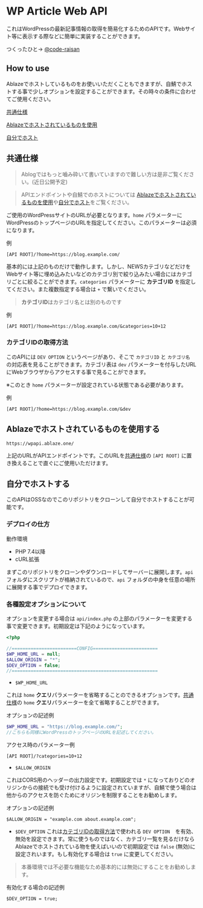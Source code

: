 # WP Article Web API
これはWordPressの最新記事情報の取得を簡易化するためのAPIです。Webサイト等に表示する際などに簡単に実装することができます。

つくったひと→ [@code-raisan](https://github.com/code-raisan)

## How to use
Ablazeでホストしているものをお使いいただくこともできますが、自鯖でホストする事で少しオプションを設定することができます。その時々の条件に合わせてご使用ください。

[共通仕様](#共通仕様)

[Ablazeでホストされているものを使用](#Ablazeでホストされているものを使用する)

[自分でホスト](#自分でホストする)

## 共通仕様
> Ablogではもっと嚙み砕いて書いていますので難しい方は是非ご覧ください。(近日公開予定)

> APIエンドポイントや自鯖でのホストについては [Ablazeでホストされているものを使用](#Ablazeでホストされているものを使用する)や[自分でホスト](#自分でホストする)をご覧ください。

ご使用のWordPressサイトのURLが必要となります。`home` パラメーターにWordPressのトップページのURLを指定してください。このパラメーターは必須になります。

例
```
[API ROOT]/?home=https://blog.example.com/
```

基本的には上記のものだけで動作します。しかし、NEWSカテゴリなどだけをWebサイト等に埋め込みたいなどのカテゴリ別で絞り込みたい場合にはカテゴリごとに絞ることができます。`categories` パラメーターに **カテゴリID** を指定してください。また複数指定する場合は `+` で繋いでください。

> **カテゴリID**はカテゴリ名とは別のものです

例
```
[API ROOT]/?home=https://blog.example.com/&categories=10+12
```

### カテゴリIDの取得方法
このAPIには `DEV OPTION` というページがあり、そこで `カテゴリID` と `カテゴリ名` の対応表を見ることができます。カテゴリ表は `dev` パラメーターを付与したURLにWebブラウザからアクセスする事で見ることができます。

※このとき `home` パラメーターが設定されている状態である必要があります。

例
```
[API ROOT]/?home=https://blog.example.com/&dev
```

## Ablazeでホストされているものを使用する
```
https://wpapi.ablaze.one/
```
上記のURLがAPIエンドポイントです。このURLを[共通仕様](#共通仕様)の `[API ROOT]` に置き換えることで直ぐにご使用いただけます。

## 自分でホストする
このAPIはOSSなのでこのリポジトリをクローンして自分でホストすることが可能です。

### デプロイの仕方
動作環境

- PHP 7.4以降
- cURL拡張

まずこのリポジトリをクローンやダウンロードしてサーバーに展開します。`api` フォルダにスクリプトが格納されているので、`api` フォルダの中身を任意の場所に展開する事でデプロイできます。

### 各種設定オプションについて
オプションを変更する場合は `api/index.php` の上部のパラメーターを変更する事で変更できます。初期設定は下記のようになっています。

```php
<?php

//========================CONFIG========================
$WP_HOME_URL = null;
$ALLOW_ORIGIN = "*";
$DEV_OPTION = false;
//======================================================

```

- `$WP_HOME_URL`

これは `home` **クエリ**パラメーターを省略することのできるオプションです。[共通仕様](#共通仕様)の `home` **クエリ**パラメーターを全て省略することができます。

オプションの記述例
```php
$WP_HOME_URL = "https://blog.example.com/";
//こちらも同様にWordPressのトップページのURLを記述してください。
```

アクセス時のパラメーター例
```
[API ROOT]/?categories=10+12
```

- `$ALLOW_ORIGIN`

これはCORS用のヘッダーの出力設定です。初期設定では `*` になっておりどのオリジンからの接続でも受け付けるように設定されていますが、自鯖で使う場合は他からのアクセスを防ぐためにオリジンを制限することをお勧めします。

オプションの記述例
```
$ALLOW_ORIGIN = "example.com about.example.com";
```

- `$DEV_OPTION`
これは[カテゴリIDの取得方法](#カテゴリIDの取得方法)で使われる `DEV OPTION`　を有効、無効を設定できます。常に使うものではなく、カテゴリ一覧を見るだけならAblazeでホストされている物を使えばいいので初期設定では `false` (無効)に設定されいます。もし有効化する場合は `true` に変更してください。

> 本番環境では不必要な機能なため基本的には無効にすることをお勧めします。

有効化する場合の記述例
```
$DEV_OPTION = true;
```
